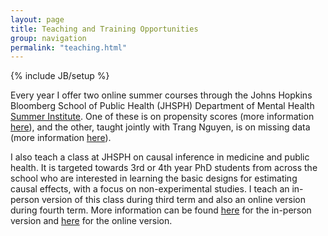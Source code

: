 ```yaml
---
layout: page
title: Teaching and Training Opportunities
group: navigation
permalink: "teaching.html"
---
```

{% include JB/setup %}

Every year I offer two online summer courses through the Johns Hopkins Bloomberg School of Public Health (JHSPH) Department of Mental Health [Summer Institute](https://www.jhsph.edu/departments/mental-health/summer-institute). One of these is on propensity scores (more information [here](https://www.jhsph.edu/courses/course/25740/2018/330.626.89/propensity-score-methods-in-non-experimental-resea)), and the other, taught jointly with Trang Nguyen, is on missing data (more information [here](https://www.jhsph.edu/courses/course/25768/2018/330.636.89/methods-for-handling-missing-data-in-psychosocial)).

I also teach a class at JHSPH on causal inference in medicine and public health. It is targeted towards 3rd or 4th year PhD students from across the school who are interested in learning the basic designs for estimating causal effects, with a focus on non-experimental studies. I teach an in-person version of this class during third term and also an online version during fourth term. More information can be found [here](https://www.jhsph.edu/courses/course/26845/2018/140.664.01/causal-inference-in-medicine-and-public-health-i) for the in-person version and [here](https://www.jhsph.edu/courses/course/27297/2018/140.664.81/causal-inference-in-medicine-and-public-health-i) for the online version.
